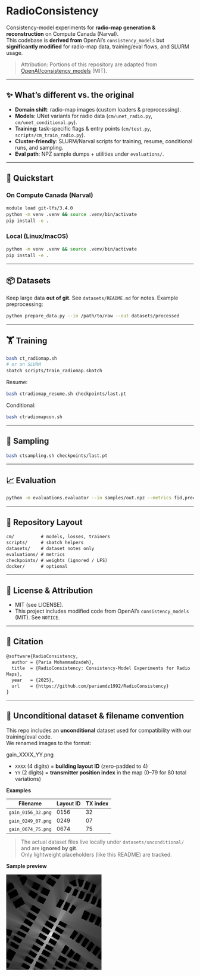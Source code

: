 # RadioConsistency

Consistency-model experiments for **radio-map generation & reconstruction** on Compute Canada (Narval).  
This codebase is **derived from** OpenAI’s `consistency_models` but **significantly modified** for radio-map data, training/eval flows, and SLURM usage.

> Attribution: Portions of this repository are adapted from
> [OpenAI/consistency_models](https://github.com/openai/consistency_models) (MIT).

---

## ✨ What’s different vs. the original
- **Domain shift**: radio-map images (custom loaders & preprocessing).
- **Models**: UNet variants for radio data (`cm/unet_radio.py`, `cm/unet_conditional.py`).
- **Training**: task-specific flags & entry points (`cm/test.py`, `scripts/cm_train_radio.py`).
- **Cluster-friendly**: SLURM/Narval scripts for training, resume, conditional runs, and sampling.
- **Eval path**: NPZ sample dumps + utilities under `evaluations/`.

---

## 🚀 Quickstart

### On Compute Canada (Narval)
```bash
module load git-lfs/3.4.0
python -m venv .venv && source .venv/bin/activate
pip install -e .
````

### Local (Linux/macOS)

```bash
python -m venv .venv && source .venv/bin/activate
pip install -e .
```

---

## 📦 Datasets

Keep large data **out of git**. See `datasets/README.md` for notes.
Example preprocessing:

```bash
python prepare_data.py --in /path/to/raw --out datasets/processed
```

---

## 🏋️ Training

```bash
bash ct_radiomap.sh
# or on SLURM
sbatch scripts/train_radiomap.sbatch
```

Resume:

```bash
bash ctradiomap_resume.sh checkpoints/last.pt
```

Conditional:

```bash
bash ctradiomapcon.sh
```

---

## 📸 Sampling

```bash
bash ctsampling.sh checkpoints/last.pt
```

---

## 📈 Evaluation

```bash
python -m evaluations.evaluator --in samples/out.npz --metrics fid,precision,recall
```

---

## 📁 Repository Layout

```
cm/          # models, losses, trainers
scripts/     # sbatch helpers
datasets/    # dataset notes only
evaluations/ # metrics
checkpoints/ # weights (ignored / LFS)
docker/      # optional
```

---

## 📜 License & Attribution

* MIT (see LICENSE).
* This project includes modified code from OpenAI’s `consistency_models` (MIT). See `NOTICE`.

---

## 📝 Citation

```
@software{RadioConsistency,
  author = {Paria Mohammadzadeh},
  title  = {RadioConsistency: Consistency-Model Experiments for Radio Maps},
  year   = {2025},
  url    = {https://github.com/pariamdz1992/RadioConsistency}
}
```


---

## 📂 Unconditional dataset & filename convention

This repo includes an **unconditional** dataset used for compatibility with our training/eval code.  
We renamed images to the format:

gain_XXXX_YY.png

- `XXXX` (4 digits) = **building layout ID** (zero-padded to 4)
- `YY` (2 digits)   = **transmitter position index** in the map (0–79 for 80 total variations)

**Examples**

| Filename           | Layout ID | TX index |
|--------------------|-----------|----------|
| `gain_0156_32.png` | 0156      | 32       |
| `gain_0249_07.png` | 0249      | 07       |
| `gain_0674_75.png` | 0674      | 75       |

> The actual dataset files live locally under `datasets/unconditional/` and are **ignored by git**.  
> Only lightweight placeholders (like this README) are tracked.

**Sample preview**

![Unconditional sample](docs/img/unconditional_example.png)

